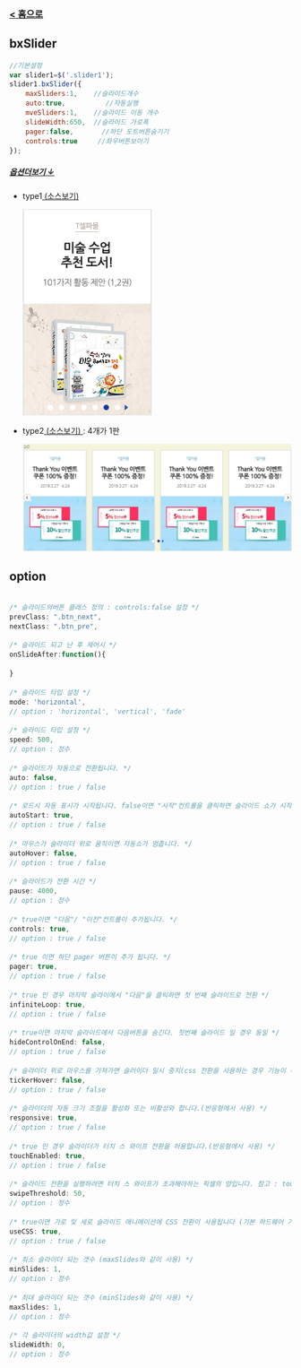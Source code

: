 ### [ < 홈으로](https://github.com/netfolder/public_chunjae)

## bxSlider
	
```javascript
//기본설정
var slider1=$('.slider1');
slider1.bxSlider({            
	maxSliders:1,    //슬라이드개수
	auto:true,          //자동실행
	mveSliders:1,    //슬라이드 이동 개수       
	slideWidth:650,  //슬라이드 가로폭
	pager:false,       //하단 도트버튼숨기기
	controls:true     //좌우버튼보이기
});	
```
##### [옵션더보기 ↓](#option)
	
 - type1[ (소스보기) ](https://github.com/netfolder/public_chunjae/blob/master/bxSlider/html/bxslider_type1.html)
 
 	![Alt text](images/type1.jpg)
	
	
 - type2[ (소스보기) ](https://github.com/netfolder/public_chunjae/blob/master/bxSlider/html/bxslider_type2.html) : 4개가 1판
 
 	![Alt text](images/type2.jpg)
 







## <a name='option'>option</a>
```javascript

/* 슬라이드의버튼 클래스 정의 : controls:false 설정 */
prevClass: ".btn_next",
nextClass: ".btn_pre",	

/* 슬라이드 되고 난 후 제어시 */
onSlideAfter:function(){
	
}

/* 슬라이드 타입 설정 */
mode: 'horizontal',
// option : 'horizontal', 'vertical', 'fade'
 
/* 슬라이드 타입 설정 */
speed: 500,
// option : 정수
 
/* 슬라이드가 자동으로 전환됩니다. */
auto: false,
// option : true / false
 
/* 로드시 자동 표시가 시작됩니다. false이면 "시작"컨트롤을 클릭하면 슬라이드 쇼가 시작됩니다. */
autoStart: true,
// option : true / false
 
/* 마우스가 슬라이더 위로 움직이면 자동쇼가 멈춥니다. */
autoHover: false,
// option : true / false
 
/* 슬라이드가 전환 시간 */
pause: 4000,
// option : 정수
 
/* true이면 "다음"/ "이전"컨트롤이 추가됩니다. */
controls: true,
// option : true / false
 
/* true 이면 하단 pager 버튼이 추가 됩니다. */
pager: true,
// option : true / false
 
/* true 인 경우 마지막 슬라이에서 "다음"을 클릭하면 첫 번째 슬라이드로 전환 */
infiniteLoop: true,
// option : true / false
 
/* true이면 마지막 슬라이드에서 다음버튼을 숨긴다. 첫번째 슬라이드 일 경우 동일 */
hideControlOnEnd: false,
// option : true / false
 
/* 슬라이더 위로 마우스를 가져가면 슬러이더 일시 중지(css 전환을 사용하는 경우 기능이 작동하지 않음.) */
tickerHover: false,
// option : true / false
 
/* 슬라이더의 자동 크기 조절을 활성화 또는 비활성와 합니다.(반응형에서 사용) */
responsive: true,
// option : true / false
 
/* true 인 경우 슬라이더가 터치 스 와이프 전환을 허용합니다.(반응형에서 사용) */
touchEnabled: true,
// option : true / false
 
/* 슬라이드 전환을 실행하려면 터치 스 와이프가 초과해야하는 픽셀의 양입니다. 참고 : touchEnabled : true 인 경우에만 사용됩니다. */
swipeThreshold: 50,
// option : 정수
 
/* true이면 가로 및 세로 슬라이드 애니메이션에 CSS 전환이 사용됩니다 (기본 하드웨어 가속을 사용함). false이면 jQuery animate ()가 사용됩니다. */
useCSS: true,
// option : true / false
 
/* 최소 슬라이더 되는 갯수 (maxSlides와 같이 사용) */
minSlides: 1,
// option : 정수
 
/* 최대 슬라이더 되는 갯수 (minSlides와 같이 사용) */
maxSlides: 1,
// option : 정수
 
/* 각 슬라이더의 width값 설정 */
slideWidth: 0,
// option : 정수
	

	
	
```
